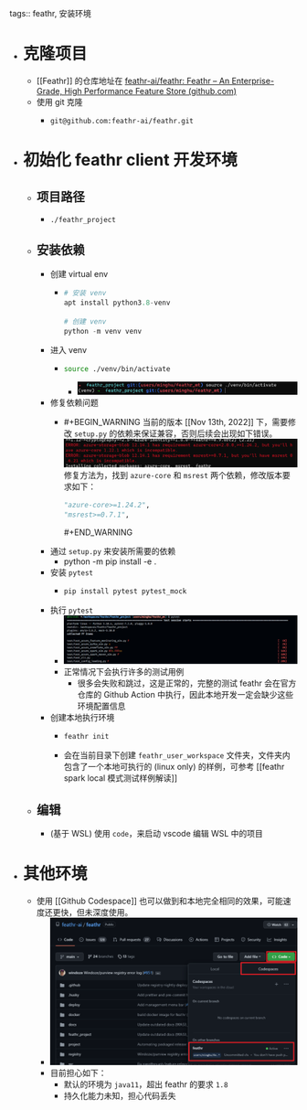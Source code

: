tags:: feathr, 安装环境

- # 克隆项目
	- [[Feathr]] 的仓库地址在 [feathr-ai/feathr: Feathr – An Enterprise-Grade, High Performance Feature Store (github.com)](https://github.com/feathr-ai/feathr)
	- 使用 git 克隆
		- ```
		  git@github.com:feathr-ai/feathr.git
		  ```
- # 初始化 feathr client 开发环境
	- ## 项目路径
		- `./feathr_project`
	- ## 安装依赖
		- 创建 virtual env
			- ``` python
			  # 安装 venv
			  apt install python3.8-venv
			  
			  # 创建 venv
			  python -m venv venv
			  ```
		- 进入 venv
			- ``` bash
			  source ./venv/bin/activate
			  ```
				- ![image.png](../assets/image_1668320174454_0.png)
		- 修复依赖问题
			- #+BEGIN_WARNING
			  当前的版本 [[Nov 13th, 2022]]  下，需要修改 `setup.py` 的依赖来保证兼容，否则后续会出现如下错误。
			  ![image.png](../assets/image_1668321675561_0.png) 
			  修复方法为，找到 `azure-core` 和 `msrest` 两个依赖，修改版本要求如下：
			  
			  ``` python
			  "azure-core>=1.24.2",
			  "msrest>=0.7.1",
			  ``` 
			  #+END_WARNING
		- 通过 `setup.py` 来安装所需要的依赖
			- python -m pip install -e .
		- 安装 `pytest`
			- ``` bash
			  pip install pytest pytest_mock
			  ```
		- 执行 `pytest`
			- ![image.png](../assets/image_1668320158600_0.png)
			- 正常情况下会执行许多的测试用例
				- 很多会失败和跳过，这是正常的，完整的测试 feathr 会在官方仓库的 Github Action 中执行，因此本地开发一定会缺少这些环境配置信息
		- 创建本地执行环境
			- ``` bash
			  feathr init
			  ```
			- 会在当前目录下创建 `feathr_user_workspace` 文件夹，文件夹内包含了一个本地可执行的 (linux only) 的样例，可参考 [[feathr spark local 模式测试样例解读]]
	- ## 编辑
		- (基于 WSL) 使用 `code`，来启动 vscode 编辑 WSL 中的项目
- # 其他环境
	- 使用 [[Github Codespace]] 也可以做到和本地完全相同的效果，可能速度还更快，但未深度使用。
		- ![image.png](../assets/image_1668321863633_0.png)
		- 目前担心如下：
			- 默认的环境为 `java11`，超出 feathr 的要求 `1.8`
			- 持久化能力未知，担心代码丢失